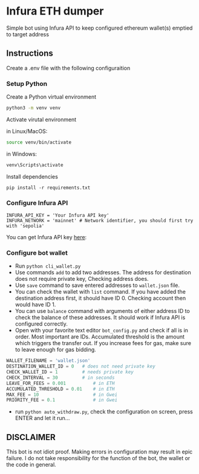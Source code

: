 # Infura ETH dumper
Simple bot using Infura API to keep configured ethereum wallet(s) emptied to target address

## Instructions
Create a .env file with the following configuraition

### Setup Python

Create a Python virtual environment

```bash
python3 -m venv venv
```

Activate virutal environment

in Linux/MacOS:

```bash
source venv/bin/activate
```

in Windows:

```cmd
venv\Scripts\activate
```

Install dependencies

```
pip install -r requirements.txt
```

### Configure Infura API

```env
INFURA_API_KEY = 'Your Infura API key'
INFURA_NETWORK = 'mainnet' # Network identifier, you should first try with 'sepolia'
```

You can get Infura API key [here](https://app.infura.io/): 

### Configure bot wallet

* Run `python cli_wallet.py`
* Use commands `add` to add two addresses. The address for destination does not require private key, Checking address does.
* Use `save` command to save entered addresses to `wallet.json` file.
* You can check the wallet with `list` command. If you have added the destination address first, it should have ID 0. Checking account then would have ID 1.
* You can use `balance` command with arguments of either address ID to check the balance of these addresses. It should work if Infura API is configured correctly.
* Open with your favorite text editor `bot_config.py` and check if all is in order. Most important are IDs. Accumulated threshold is the amount which triggers the transfer out. If you increase fees for gas, make sure to leave enough for gas bidding.

```Python
WALLET_FILENAME = 'wallet.json'
DESTINATION_WALLET_ID = 0   # does not need private key
CHECK_WALLET_ID = 1         # needs private key
CHECK_INTERVAL = 30         # in seconds
LEAVE_FOR_FEES = 0.001          # in ETH
ACCUMULATED_THRESHOLD = 0.01    # in ETH
MAX_FEE = 10                    # in Gwei
PRIORITY_FEE = 0.1              # in Gwei
``` 

* run `python auto_withdraw.py`, check the configuration on screen, press ENTER and let it run...

## DISCLAIMER

This bot is not idiot proof. Making errors in configuration may result in epic failure. I do not take responsibility for the function of the bot, the wallet or the code in general.
